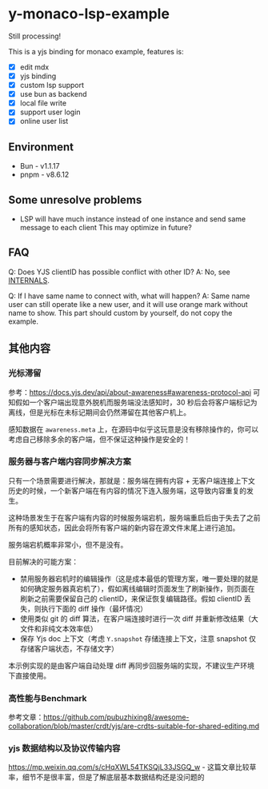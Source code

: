 # y-monaco-lsp-example

Still processing!

This is a yjs binding for monaco example, features is:

- [x] edit mdx
- [x] yjs binding
- [x] custom lsp support
- [x] use bun as backend
- [x] local file write
- [x] support user login
- [x] online user list

## Environment

- Bun - v1.1.17
- pnpm - v8.6.12

## Some unresolve problems

- LSP will have much instance instead of one instance and send same message to each client
  This may optimize in future?

## FAQ

Q: Does YJS clientID has possible conflict with other ID?
A: No, see [INTERNALS](https://github.com/yjs/yjs/blob/main/INTERNALS.md).

Q: If I have same name to connect with, what will happen?
A: Same name user can still operate like a new user, and it will use orange mark without name to show. This part should custom by yourself, do not copy the example.

## 其他内容

### 光标滞留

参考：https://docs.yjs.dev/api/about-awareness#awareness-protocol-api 可知假如一个客户端出现意外脱机而服务端没法感知时，30 秒后会将客户端标记为离线，但是光标在未标记期间会仍然滞留在其他客户机上。

感知数据在 `awareness.meta` 上，在源码中似乎这玩意是没有移除操作的，你可以考虑自己移除多余的客户端，但不保证这种操作是安全的！

### 服务器与客户端内容同步解决方案

只有一个场景需要进行解决，那就是：服务端在拥有内容 + 无客户端连接上下文历史的时候，一个新客户端在有内容的情况下连入服务端，这导致内容重复的发生。

这种场景发生于在客户端有内容的时候服务端宕机，服务端重启后由于失去了之前所有的感知状态，因此会将所有客户端的新内容在源文件末尾上进行追加。

服务端宕机概率非常小，但不是没有。

目前解决的可能方案：
- 禁用服务器宕机时的编辑操作（这是成本最低的管理方案，唯一要处理的就是如何确定服务器真宕机了），假如离线编辑时页面发生了刷新操作，则页面在刷新之前需要保留自己的 clientID，来保证恢复编辑路径。假如 clientID 丢失，则执行下面的 diff 操作（最坏情况）
- 使用类似 git 的 diff 算法，在客户端连接时进行一次 diff 并重新修改结果（大文件和非纯文本效率低）
- 保存 Yjs doc 上下文（考虑 `Y.snapshot` 存储连接上下文，注意 snapshot 仅存储客户端状态，不存储文字）

本示例实现的是由客户端自动处理 diff 再同步回服务端的实现，不建议生产环境下直接使用。

### 高性能与Benchmark

参考文章：https://github.com/pubuzhixing8/awesome-collaboration/blob/master/crdt/yjs/are-crdts-suitable-for-shared-editing.md

### yjs 数据结构以及协议传输内容

https://mp.weixin.qq.com/s/cHqXWL54TKSQjL33JSGQ_w - 这篇文章比较草率，细节不是很丰富，但是了解底层基本数据结构还是没问题的

